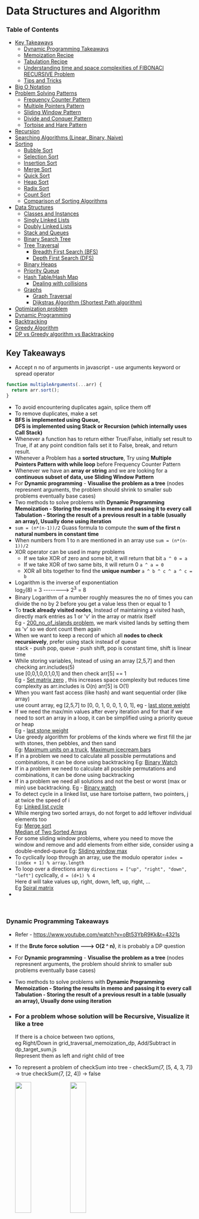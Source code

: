 # Data Structures and Algorithm

### Table of Contents

- [Key Takeaways](#key-takeaways)
  - [Dynamic Programming Takeaways](#dynamic-programming-takeaways)
  - [Memoization Recipe](#memoization-recipe)
  - [Tabulation Recipe](#tabulation-recipe)
  - [Understanding time and space complexities of FIBONACI RECURSIVE Problem](#understanding-time-and-space-complexities-of-fibonaci-recursive-problem)
  - [Tips and Tricks](#tips-and-tricks)
- [Big O Notation](#big-o-notation)
- [Problem Solving Patterns](#problem-solving-patterns)
  - [Frequency Counter Pattern](#frequency-counter-pattern)
  - [Multiple Pointers Pattern](#multiple-pointers-pattern)
  - [Sliding Window Pattern](#sliding-window-pattern)
  - [Divide and Conquer Pattern](#divide-and-conquer-pattern)
  - [Tortoise and Hare Pattern](#tortoise-and-hare-pattern)
- [Recursion](#recursion)
- [Searching Algorithms (Linear, Binary, Naive)](#searching-algorithms-linear-binary-naive)
- [Sorting](#sorting)
  - [Bubble Sort](#bubble-sort)
  - [Selection Sort](#selection-sort)
  - [Insertion Sort](#insertion-sort)
  - [Merge Sort](#merge-sort)
  - [Quick Sort](#quick-sort)
  - [Heap Sort](#heap-sort)
  - [Radix Sort](#radix-sort)
  - [Count Sort](#count-sort)
  - [Comparison of Sorting Algorithms](#comparison-of-sorting-algorithms)
- [Data Structures](#data-structures)
  - [Classes and Instances](#classes-and-instances)
  - [Singly Linked Lists](#singly-linked-lists)
  - [Doubly Linked Lists](#doubly-linked-lists)
  - [Stack and Queues](#stack-and-queues)
  - [Binary Search Tree](#binary-search-tree)
  - [Tree Traversal](#tree-traversal)
    - [Breadth First Search (BFS)](#breadth-first-search-bfs)
    - [Depth First Search (DFS)](#depth-first-search-dfs)
  - [Binary Heaps](#binary-heaps)
  - [Priority Queue](#priority-queue)
  - [Hash Table/Hash Map](#hash-tablehash-map)
    - [Dealing with collisions](#dealing-with-collisions)
  - [Graphs](#graphs)
    - [Graph Traversal](#graph-traversal)
    - [Dijkstras Algorithm (Shortest Path algorithm)](#dijkstras-algorithm-shortest-path-algorithm)
- [Optimization problem](#optimization-problem)
- [Dynamic Programming](#dynamic-programming)
- [Backtracking](#backtracking)
- [Greedy Algorithm](#greedy-algorithm)
- [DP vs Greedy algorithm vs Backtracking](#dp-vs-greedy-algorithm-vs-backtracking)

## Key Takeaways

- Accept n no of arguments in javascript - use arguments keyword or spread operator

```javascript
function multipleArguments(...arr) {
  return arr.sort();
}
```

- To avoid encountering duplicates again, splice them off
- To remove duplicates, make a set
- **BFS is implemented using Queue,**  
  **DFS is implemented using Stack or Recursion (which internally uses Call Stack)**
- Whenever a function has to return either True/False, initially set result to True, if at any point condition fails set it to False, break, and return result.
- Whenever a Problem has a **sorted structure**, Try using **Multiple Pointers Pattern with while loop** before Frequency Counter Pattern
- Whenever we have an **array or string** and we are looking for a **continuous subset of data, use Sliding Window Pattern**
- For **Dynamic programming** - **Visualise the problem as a tree** (nodes represnent arguments, the problem should shrink to smaller sub problems eventually base cases)
- Two methods to solve problems with **Dynamic Programming**  
  **Memoization - Storing the results in memo and passing it to every call**  
  **Tabulation - Storing the result of a previous result in a table (usually an array), Usually done using iteration**
- `sum = (n*(n-1))/2` Guass formula to compute the **sum of the first n natural numbers in constant time**
- When numbers from 1 to n are mentioned in an array use `sum = (n*(n-1))/2`
- XOR operator can be used in many problems
  - If we take XOR of zero and some bit, it will return that bit `a ^ 0 = a`
  - If we take XOR of two same bits, it will return 0 `a ^ a = 0`
  - XOR all bits together to find the **unique number** `a ^ b ^ c ^ a ^ c = b`
- Logarithm is the inverse of exponentiation  
  log<sub>2</sub>(8) = 3 --------> 2<sup>3</sup> = 8
- Binary Logarithm of a number roughly measures the no of times you can divide the no by 2
  before you get a value less then or equal to 1
- To **track already visited nodes**, Instead of maintaining a visited hash, directly mark entries as 1 or 'v' in the array or matrix itself  
  Eg - [200_no_of_islands problem](problems/200_no_of_islands.js), we mark visited lands by setting them as 'v' so we dont count them again
- When we want to keep a record of which all **nodes to check recursievely**, prefer using stack instead of queue  
  stack - push pop, queue - push shift, pop is constant time, shift is linear time
- While storing variables, Instead of using an array [2,5,7] and then checking arr.includes(5)  
  use [0,0,1,0,0,1,0,1] and then check arr[5] == 1  
  Eg - [Set matrix zero](problems/73_set_matrix_zero.js) , this increases space complexity but reduces time complexity as arr.includes is O(n) arr[5] is O(1)
- When you want fast access (like hash) and want sequential order (like array)  
  use count array, eg [2,5,7] to [0, 0, 1, 0, 0, 1, 0, 1], eg - [last stone weight](problems/1046_last_stone_weight.ts)
- If we need the max/min values after every iteration and for that if we need to sort an array in a loop, it can be simplified using a priority queue or heap  
  Eg - [last stone weight](problems/1046_last_stone_weight.ts)
- Use greedy algorithm for problems of the kinds where we first fill the jar with stones, then pebbles, and then sand  
  Eg: [Maximum units on a truck](problems/1710_max_units_on_truck_greedy.js), [Maximum icecream bars](problems/1833_max_icecream_bars.ts)
- If in a problem we need to calculate all possible permutations and combinations, it can be done using backtracking
  Eg: [Binary Watch](problems/401_binary_watch.ts)
- If in a problem we need to calculate all possible permutations and combinations, it can be done using backtracking
- If in a problem we need all solutions and not the best or worst (max or min) use backtracking. Eg - [Binary watch](problems/401_binary_watch.ts)
- To detect cycle in a linked list, use hare tortoise pattern, two pointers, j at twice the speed of i  
  Eg: [Linked list cycle](problems/141_linked_list_cycle.js)
- While merging two sorted arrays, do not forget to add leftover individual elements too  
  Eg: [Merge sort](sortingAlgorithms/mergeSort.js)  
  [Median of Two Sorted Arrays](https://leetcode.com/problems/median-of-two-sorted-arrays/description/)
- For some sliding window problems, where you need to move the window and remove and add elements from either side, consider using a double-ended-queue
  Eg: [Sliding window max](problems/239_sliding_window_max.js)
- To cyclically loop through an array, use the modulo operator `index = (index + 1) % array.length`
- To loop over a directions array `directions = ["up", "right", "down", "left"]` cyclically, `d = (d+1) % 4`  
  Here d will take values up, right, down, left, up, right, ...  
  Eg [Spiral matrix](problems/54_spiral_matrix.js)
-

<br/>

### Dynamic Programming Takeaways

- Refer - https://www.youtube.com/watch?v=oBt53YbR9Kk&t=4321s
- If the **Brute force solution ---> O(2 ^ n)**, it is probably a DP question
- For **Dynamic programming** - **Visualise the problem as a tree** (nodes represnent arguments, the problem should shrink to smaller sub problems eventually base cases)
- Two methods to solve problems with **Dynamic Programming**  
  **Memoization - Storing the results in memo and passing it to every call**  
  **Tabulation - Storing the result of a previous result in a table (usually an array), Usually done using iteration**

- ### For a problem whose solution will be Recursive, Visualize it like a tree

  If there is a choice between two options,  
  eg Right/Down in grid_traversal_memoization_dp, Add/Subtract in dp_target_sum.js  
  Represent them as left and right child of tree

- To represent a problem of checkSum into tree -
checkSum(7, [5, 4, 3, 7]) -> true
checkSum(7, [2, 4]) -> false

  <img src="./img/check_sum_tree.png" width="30%"/>   
  <img src="./img/check_sum_tree_return.png" width="30%"/>

---

### Memoization Recipe

1. Make It Work

- Visualise as a tree (nodes represnent arguments, the problem should shrink to smaller sub problems eventually base cases)
- Implement tree using recursion
- Test it

1. Make Efficient

- Add a memo object (keys representing arguments and value represnting return values for those arguments)
- Pass memo object with all recursive calls
- Add base case to check memo object
- Store calculate return values in the memo

---

### Tabulation Recipe

---

### Understanding time and space complexities

- Understanding time and space complexities of FIBONACI RECURSIVE Problem

  ```javascript
  const foo(n) => {
    if(n <= 1) return;
    foo(n-1);
  }


  // Time complexity - O(n)
  // Space complexity - O(n)
  ```

  ```javascript
  const bar(n) => {
    if(n <= 1) return;
    bar(n-2);
  }


  // Time complexity - O(n)
  // Space complexity - O(n)
  ```

  ```javascript
  const dib(n) => {
    if(n <= 1) return;
    dib(n-1);
    dib(n-1);
  }


  // Time complexity - O(2 ^ n)
  // Space complexity - O(n)
  ```

  <img src="./img/time_complexity_fib.png" width="30%"/>

  Space Complexity is O(n), Once a base case is reached the stack frame is popped out of the stack ,and once the left child is removed after that the right child is added
  Hence at any point there are only n calls in call stack, which is clear in the visual  
  <img src="./img/space_complexity_fib.png" width="30%"/>

---

## Big O Notation

- Used to compare and rate different working implementations
- Allows us to talk formally about **how runtime of algo grows as input grows**
- considers upper bound, worst case senario
- doesnt care about precision just general trend

1. ### Time Complexity

   ```
   Problem - Add numbers from 0 upto n including n

   Approch 1 - initialize total=0, using a loop and adding each no
   Time Taken ~ 1.5 sec
   As n grows, no of operations grow roughly in proportion to n ---> O(n)

   Approch 2 - sum till n = n * (n-1) / 2
   Time Taken ~ 0.001 sec
   3 simple operations regardless to the size of n ---> O(1)
   ```

   Common Time complexities

   - no loops -> O(1)
   - one loop -> O(n)
   - two loops -> O(2n) -> O(n)
   - two nested loops -> O(n<sup>2</sup>)

   Comparison of common time complexities  
   <img src="./img/comparision.png" width="30%"/>

   On a grand scale  
   <img src="./img/bigo_complexity_chart.jpeg" width="40%"/>

   ```javascript
   // Determine the time complexity for the following function

   function logAtMost10(n) {
     for (var i = 1; i <= Math.min(n, 10); i++) {
       console.log(i);
     }
   }

   // O(1) - no mater what n is it runs 10 times
   ```

2. ### Space Complexity

   Space required by the algorithm, not including space taken by the inputs

   Rules of thumb to calculate space complexity

   - Most primitives (nos, chars, booleans, undefined, null) are constant space
   - String require n (length of string) space
   - Arrays, objects require n (length of arrays, keys of object)space

   ```javascript
   // Determine the space complexity for the following function

   function onlyElementsAtEvenIndex(array) {
     var newArray = Array(Math.ceil(array.length / 2));
     for (var i = 0; i < array.length; i++) {
       if (i % 2 === 0) {
         newArray[i / 2] = array[i];
       }
     }
     return newArray;
   }

   // O(n) - if n is 10 space req is 5, n=100 50, n=200 100 ... increases linerly with n
   ```

3. ### Logarithms

   Logarithm is the inverse of exponentiation

   log<sub>2</sub>(8) = 3 --------> 2<sup>3</sup> = 8

   > Binary Logarithm of a number roughly measures the no of times you can divide the no by 2
   > before you get a value less then or equal to 1

   log(4 billion something) ---> 32  
   log(8 billion something) ---> 33  
   log(16 billion something) ---> 34

   ### When input doubles, time to execute increases by just one operation

   > Time to execute an Algorithm with O(n) complexity, 4 billion input size ~ 4 Billion nanoseconds ~ 4 days  
   > Time to execute an Algorithm with O(log n) complexity, 4 billion input size ~ 32 nanoseconds ~ almost instant

4. ### 2<sup>n</sup> Time Complexity
<img src="./img/time_complexity_2_n.png" width="30%"/>

For a problem like following, Each node represnts one operation to be done  
Since the root (level 1) will have one node, and each following level will have 2*node of parent  
total time taken = 1 * 2 _ 2 _ 2 ....(n times)  
which is 2<sup>n</sup>  
**The space complexity for this problem is O(n)** as we reach base case it returns a value  
Whenever a new node is added to the stack, an older value return n goes out, hence space complexity stays O(n)

---

### Analyzing Performance of Arrays and Objects

- ### Objects

  - unordered, key value pairs
  - Values are reffered by keys, firstName, color, etc
  - Use objects when you dont need order
  - when you need fast access, insertion and removal
  - BigO of objects - Access O(1), Insertion O(1), Removal O(1), Searching O(n)
  - BigO of predefined methods - Object.keys O(n), Object.values O(n), Object.entries O(n), Object.hasOwnProperty O(1)

- ### Arrays

  - Arrays are ordered
  - Values are reffered by indexes, 0th item, 1st item...
  - Use arrays when you **need order**
  - BigO of Arrays - Access O(1), Searching O(n)
  - Insertion/Removal at end O(1), insertion/removal at begining O(n) as we have to shift all existing values
  - shift() and unshift() is much costlier then push() and pop()

  - BigO of array methods
    - push() pop() - O(1)
    - shift() unshift() - O(n)
    - concat() - O(n+m) -> O(n)
    - slice() splice() - O(n) as rest part needs to be reordered
    - sort() - O(n log n) VERY EXPENSIVE
    - forEach, map, filter, reduce - O(n) process each element once

---

## Problem Solving Patterns

1. ### Frequency Counter Pattern

   > The Idea behind frequency counter is use an object to construct a profile of an array or a string

   <u>Example</u>  
   Write a function 'same' which accepts two arrays,  
   The function should return true if every value in the array has its corresponding value squared in second array,  
   The frequency of values must be same  
   same([1, 2, 3], [4, 1, 9]) // true  
   same([3, 4, 2], [4, 16]) // false  
   same([1, 2, 1], [4, 4, 1]) // false

   ```javascript
   function same(arr1 = [], arr2 = []) {
     let result = true;
     arr1.forEach((value) => {
       const index = arr2.indexOf(value * value);
       if (index < 0) {
         result = false;
         return result;
       }
       arr2.splice(index, 1);
     });
     return result;
   }

   // forEach O(n), indexOf O(n), splice O(n) ---> O(n*n)
   ```

   ```javascript
   // frequency counter refactored
   function same(arr1 = [], arr2 = []) {
     const freq1 = {};
     const freq2 = {};
     arr1.forEach((val) => (freq1[val] ? (freq1[val] += 1) : (freq1[val] = 1)));
     arr2.forEach((val) => (freq2[val] ? (freq2[val] += 1) : (freq2[val] = 1)));
     for (let key in freq1) {
       if (!freq2[key * key]) {
         return false;
       }
       if (freq1[key] !== freq2[key * key]) {
         return false;
       }
     }
     return true;
   }

   // forEach O(n), for O(n) ---> O(3n) ----> O(n)
   ```

   \
   <u>Example 2 - </u>  
   Given two strings, determine if second string is the anagram of first  
   An anagram is a word formed by rearranging letters of another such as cinema from iceman  
   validAnagram('', '') // true  
   validAnagram('cinema', 'iceman') // true  
   validAnagram('anagram', 'nagaram') // true  
   validAnagram('aaz', 'zza') // false  
   validAnagram('rat', 'car') // false  
   validAnagram('awesome', 'awesom') // false

   ```javascript
   function validAnagram(str1 = "", str2 = "") {
     if (str1.length !== str2.length) return false;
     const hash = {};
     for (var i in str1) {
       hash[str1[i]] ? (hash[str1[i]] += 1) : (hash[str1[i]] = 1);
     }
     for (var i in str2) {
       if (!hash[str2[i]]) {
         return false;
       }
       hash[str2[i]] -= 1;
     }
     return true;
   }
   ```

   #### Leetcode problems

   - [Same](problems/same.js)
   - [Anagram](problems/anagram.js)

1. ### Multiple Pointers Pattern

   > Create pointers that correspond to an index or position, and move toward the beginning end or middle based on condition. mostly used on sorted linear structures

   <u>Example 1 - One pointer from left and one from right</u>  
    Write a function 'sumZero' which accepts **sorted array** of integers,  
    The function should return first pair where sum is 0,  
    Return an array that includes both nos that sum upto 0 or undefined if pair doesnt exist  
    sumZero([-3, -2, -1, 0, 1, 2, 3]) // [-3, 3]  
    sumZero([-2, 0, 1, 3]) // undefined  
    sumZero([-4, -3, -2, -1, 0, 1, 2, 5]) // [-2, 2]  
    sumZero([-4, -3, -2, -1, 0, 1, 2, 3, 10]) // [-3, 3]

   ```javascript
   // brute force
   function sumZero(arr = []) {
     for (let i = 0; i < arr.length; i++) {
       for (let j = i + 1; j < arr.length; j++) {
         if (arr[i] + arr[j] === 0) {
           return [arr[i], arr[j]];
         }
       }
     }
   }

   // nested loop ---> O(n*n)
   ```

   ```javascript
   // multiple pointers one from left and one from right
   function sumZero(arr = []) {
     let left = 0;
     let right = arr.length - 1;
     while (left < right) {
       const sum = arr[left] + arr[right];
       if (sum === 0) {
         return [arr[left], arr[right]];
       }
       sum > 0 ? right-- : left++;
     }
   }

   // while loop ---> O(n)
   ```

   \
    <u>Example 2 - </u>  
    Write a function 'countUniqueValues' which accepts **sorted array** of integers, and counts unique values in the array  
    countUniqueValues([1, 1, 1, 1, 1, 3]) // 2  
    countUniqueValues([1, 2, 3, 4, 4, 4, 7, 7, 12, 12, 13]) // 7  
    countUniqueValues([]) // 0  
    countUniqueValues([-2, -1, -1, 0, 1]) // 4

   ```javascript
   // brute force - use set or maybe hash n increase count when new value put into hash
   function countUniqueValues(arr = []) {
     const set = new Set(arr);
     return set.size;
   }
   ```

   ```javascript
   // multiple pointers refactored ---> O(n)
   function countUniqueValues(arr = []) {
     let count = 0;
     let ptr1 = 0;
     let ptr2 = 1;
     while (ptr2 <= arr.length) {
       if (arr[ptr1] === arr[ptr2]) {
         ptr2++;
       } else {
         count++;
         ptr1 = ptr2;
         ptr2++;
       }
     }
     return count;
   }
   ```

   #### Leetcode problems

   - [Count unique values](problems/countUniqueValues.js)
   - [Sum zero](problems/sumZero.js)

1. ### Sliding Window Pattern

   The Sliding Window Pattern is commonly used in problems that require finding subarrays or sublists that satisfy certain conditions.

   > The basic idea behind the Sliding Window Pattern is to maintain a "window" or a subrange of elements within the given array or sequence and slide it through the array in a systematic way. As you move the window, you update its state to reflect the current portion of the array you are considering.

   <u>Example</u>  
   write a function maxSubarraySum which accepts an array of integers and a number called n.  
   The function should calculate the maximum sum of n consecutive elements in an array.  
   maxSubarraySum([1,2,5,2,8,1,5], 2) // 10  
   maxSubarraySum([1,2,5,2,8,1,5], 4) // 17  
   maxSubarraySum([4,2,1,6], 1) // 6  
   maxSubarraySum([4,2,1,6,2], 4) // 13

   ```javascript
   // brute force --> O(n*m)
   function maxSubarraySum(arr = [], num) {
     if (num > arr.length) {
       return null;
     }
     let max = -Infinity;
     for (var i = 0; i <= arr.length - num; i++) {
       let temp = 0;
       for (j = i; j < i + num; j++) {
         temp += arr[j];
       }
       max = temp > max ? temp : max;
     }
     return max;
   }
   ```

   ```javascript
   // sliding window --> O(m + n)
   function maxSubarraySum(arr = [], num) {
     if (num > arr.length) {
       return null;
     }
     let max = 0;
     let tempSum = 0;
     for (var i = 0; i < num; i++) {
       tempSum += arr[i];
     }
     max = tempSum > max ? tempSum : max;
     for (var j = num; j < arr.length; j++) {
       tempSum = tempSum + arr[j] - arr[j - num];
       max = tempSum > max ? tempSum : max;
     }
     return max;
   }

   /* In this case - The size of window is n elements, when we move the window forward, we add the current element and subtract the earliest element 
   
   Eg - maxSubarraySum([1,2,5,2,8,1,5], 4)
   tempSum = 1+2+5+2 = 10
   
   In the loop, 10+8-1 = 17, 17+1-2=16, 16+5-5=16
   [0,0,0,10,17,16,16] // max is 17 
   */
   ```

   #### Leetcode problems

   [Colorful rope](problems/1578_colourful_rope.ts)

1. ### Divide and Conquer Pattern

   > This pattern involves dividing a dataset into smaller chunks and then repeating a process with a subset of data

   - Quick sort and Merge sort are examples of divide and conquer
   - Binary serch is also an example of divide and conquer

   Example  
   Given a **sorted array** and a value, write a function search which returns index of value in that array  
   return -1 if value not found  
   search([1, 4, 6, 9, 44, 60], 9) // 3

   ```javascript
   // Linear Search - O(n)
   function search(arr, val) {
     for (let i = 0; i < arr.length; i++) {
       if (arr[i] === val) {
         return i;
       }
     }
     return -1;
   }
   ```

   ```
   // Binary Search - O(log n)
   ```

1. ### Tortoise and Hare Pattern

   The "tortoise and hare" pattern, also known as Floyd's cycle-finding algorithm, is a technique used in data structures and algorithms (DSA) to detect cycles in a sequence, such as a linked list.

   > The concept is to have two pointers, one moving at a slower pace (tortoise) and another moving at a faster pace (hare)

   If there is a cycle in the structure, the fast pointer will eventually catch up to the slow pointer, and they will meet at some point within the cycle.

   #### Leetcode problems

   [Linked list cycle](problems/141_linked_list_cycle.js)

<br/>
<br/>
<br/>

---

## Tips and Tricks

```javascript
// Traverse deeply nested object using recursion

function nestedLoop(obj) {
  const res = {};
  function recurse(obj, current) {
    for (const key in obj) {
      let value = obj[key];
      if (value != undefined) {
        if (value && typeof value === "object") {
          recurse(value, key);
        } else {
          // Do your stuff here to var value
          res[key] = value;
        }
      }
    }
  }
  recurse(obj);
  return res;
}
```

```javascript
// Traverse deeply nested object and append keys

function getArray(obj) {
  const result = [];
  function traverseObject(obj, current, appendedKeys = "") {
    for (const key in obj) {
      let value = obj[key];
      if (value != undefined) {
        if (value && typeof value === "object") {
          if (key === "amount") {
            const data = {};
            data[appendedKeys] = value.value;
            result.push(data);
          } else {
            traverseObject(value, key, appendedKeys.concat(key));
          }
        }
      }
    }
  }
  traverseObject(obj);
  return result;
}
```

```javascript
// Accept n no of arguments in javascript - use arguments keyword or spread operator

function multipleArguments(...arr) {
  return arr.sort();
}
```

---

## Recursion

A function that calls itself, until it reaches a base case

Recursion is used by

- JSON parse / JSON stringify
- document.getElementById and DOM traversal algorithms
- tree / graph traversals

### The call stack

- A built in data structure that manages what happens when functions are invoked
- uses the stack data structure
- when a function is invoked it is pushed on top of stack, when return is seen or function ends it is poped
- observe the call stack in dev tools by adding breakpoints to the snippet

Example 1 - Factorial

```javascript
  5! = 5 * 4 * 3 * 2 * 1
  n! = n * n-1 * n-2 * .... * 2 * 1
  n! = n * n-1!

// Iterative way
function factorial(num) {
  let total = 1;
  for (var i = num; i > 1; i--) {
    total = total * i;
  }
  return total;
}

// Recursion
function factorial(num) {
  if (num === 1) return 1;
  return num * factorial(num - 1);
}
```

Example 2 - Fibonacci  
 using recursion write a function that returns nth no in fibonacci series. Fibonacci seq - 1, 1, 2, 3, 5, 8, 13  
 fib(4) // 3  
 fib(5) // 5  
 fib(10) // 55

```javascript
function fib(n) {
  if (n <= 2) return 1;
  return fib(n - 1) + fib(n - 2);
}
```

Note - Fibonacci function can be further optimized using dynamic programming

### Helper Method Recursion

- A **design pattern** to use recursion for arrays and strings
- We have an outer function and inside the outer function we have an recursive helper function which calls itself
- The reason we do this is say we deifine result = [ ], whenever the recursive function calls itself the **Result will reset**

Example - Find all odds in a array using Helper Method Recursion

```javascript
function collectOddValues(arr) {
  let result = [];
  function helper(input) {
    if (input.length === 0) return; // base condition
    if (input[0] % 2 !== 0) result.push(input[0]);
    helper(input.slice(1));
  }

  helper(arr);
  return result;
}
```

---

## Searching Algorithms (Linear, Binary, Naive)

1. ### Linear Search

   - Checking each item one at a time
   - Time complexity is O(n)

2. ### Binary Search

   - Divide the structure into two halves using a pivot point (middle value), search on the left or right
   - Repeatedly dividing the search interval in half
   - Only works on **sorted** structures
   - Time complexity is O(log n)

   [Binary search Implementation](./problems/704_binary_search.ts)

3. ### Search for substring in a string
   Example - search for omg in wowomgzomg  
   Brute force - loop over the longer string,nested loop over shorter string, if characters dont match break out of inner loop, if you complete inner loop increment count --> O(n _ m) -> O(n _ n)

---

## Sorting

Sorting is the process of rearranging items in collection, so that items are in some kind of order  
 [View sorting algorithm animation]: <https://www.toptal.com/developers/sorting-algorithms>  
 [View Individual algo step by step]: <https://visualgo.net/en/sorting>

- Javascript default sort [6, 4, 15, 10].sort() returns [10, 15, 4, 6]
- Javascript default sort is according to string Unicode code points
- We can pass in a comparator function to tell javascript how to sort

---

### Bubble Sort

> An Algorithm where the largest value bubble up to the top, one at a time

- In one pass, compare two values, if larger no is before smaller then **swap**,else continue
- After one pass the largest value reaches the top, ie the end of array
- Repeat for i-1
- optimization for an nearly sorted array, count if any swaps were made in last pass, if no swaps were made the array is already sorted
- BigO of bubble sort O(n \* n)
- BigO for nearly sorted data O(n)

---

### Selection Sort

> Simillar to bubble sort,but places small values into sorted position

- In one pass, **find the smallest value** in the array and place it/swap it with the first (i th) value
- After one pass the smallest value reaches the start of the array
- Repeat from i + 1
- **No of swaps made is much lower the bubble sort**
- **Works poorly for nearly sorted data as compared to bubble sort, as still have to loop the entire array to find the min value**
- BigO of selection sort O(n \* n)

---

### Insertion Sort

> Instead of finding largest or smallest, it takes one element at a time and places it where it should go in the sorted portion

- Works for **continuously changing data**, if new values are added to the end of the array. This is because insertion sort is adaptive, meaning it becomes more efficient when dealing with partially sorted data.
- It is much less efficient on large lists than more advanced algorithms such as quicksort, heapsort, or merge sort. However, insertion sort is often used for its simplicity and efficiency on small data sets or partially sorted data.
- BigO of insertion sort O(n \* n)

  How insertion sort works:

  1. Start from the second element (index 1) of the array.
  2. Compare the current element with its predecessor.
  3. If the current element is smaller than its predecessor, compare it with the elements before. Move the greater elements one position up to make space for the current element. Repeat this process until you find an element smaller than the current one or reach the beginning of the array.
  4. Place the current element in the correct position in the sorted part of the array.
  5. Repeat steps 2-4 for each element in the array until the entire array is sorted.

  ```js
  function insertionSort(arr) {
    const n = arr.length;

    for (let i = 1; i < n; i++) {
      let currentElement = arr[i];
      let j = i - 1;

      while (j >= 0 && currentElement < arr[j]) {
        arr[j + 1] = arr[j];
        j--;
      }

      arr[j + 1] = currentElement;
    }
  }
  ```

---

### Merge Sort

> Split, sort, merge

- Bubble sort, Selection sort, Insertion sort dont scale well for longer arrays
- Bubble sort roughly takes 20 sec for 10000 elements while merge sort takes 1 sec
- Time complexity of Merge sort O(n log n) and space complexity is O(n)
- Merge sort uses the fact that an array with 0 or 1 element is already sorted
- Works by decomposing the array into smaller arrays of 0 or 1 elements, then building up a newly sorted array
- How BigO of merge sort is O(n log n) ?  
  As no of elements(n) grows the no of times we split grows by log n.  
  8 elements array take 3 steps, 32 elements array takes 5 steps  
  Each time we decompose it, during merging we have O(n) comparisions.  
  Hence O(log n) decompositions \* O(n) comparision per decomposition

[Implementation](mergeSort.js)

```javascript
// Merge sort implementation

function mergeSort(arr) {
  if (arr.length <= 1) return arr;
  let mid = Math.floor(arr.length / 2);
  let left = mergeSort(arr.slice(0, mid));
  let right = mergeSort(arr.slice(mid));
  return merge(left, right);
}
```

```javascript
// Merging two sorted arrays - merge([1, 10, 50], [2, 14, 99, 100]) merge([1, 2, 50], [3, 7, 99, 100])
function merge(a = [], b = []) {
  const sorted = [];
  let i = 0;
  let j = 0;
  while (a[i] && b[j]) {
    if (a[i] <= b[j]) {
      sorted.push(a[i]);
      i++;
    } else {
      sorted.push(b[j]);
      j++;
    }
  }
  while (a[i]) {
    sorted.push(a[i]);
    i++;
  }
  while (b[j]) {
    sorted.push(b[j]);
    j++;
  }
  return sorted;
}
```

---

### Quick Sort

>

- Like Merge sort it uses the fact that an array with 0 or 1 element is already sorted
- Works by selecting one element called **pivot** and finding the index where pivot should be in sorted array
- After finding a pivot, move all the numbers less then that no to the left and all the no greater to the right (order doesnt matter)
- After one pass, we know that that **pivot** is in the right spot
- Repeat the process for left side and then right side
- **Runtime of quick sort changes on how one selects a pivot**
- Ideally pivot should be the median value of the data
- Since sorting is happening in place, base condition of recursion is not that array has 0 or 1 element, rather subarray has 0 or 1 elements
- Time complexity of Quick sort is O(n log n) for best and avg case, O(n \* n) for worst case
- In worst case is an already sorted array, hence instead of picking first item as a pivot, pick middle or a random element
- Space complexity is O(n log n)

[Implementation](quickSort.js)

```javascript
/* Pivot helper function
This function should designate an element as pivot and rearrange elements such that values less then pivot are to the left and greater to the right
The order of values on either side doesnt matter
Should do this in place, DO NOT create new array
when done return the index of the pivot
*/

function pivot(arr = [], start = 0, end = arr.length - 1) {
  let pivot = arr[start];
  let smallerCount = 0;
  let swapTo = start + 1;
  for (let i = start; i <= end; i++) {
    if (arr[i] < pivot) {
      smallerCount++;
      [arr[swapTo], arr[i]] = [arr[i], arr[swapTo]];
      swapTo++;
    }
  }
  [arr[smallerCount], arr[start]] = [arr[start], arr[smallerCount]];
  console.log("-arr-", arr);
  return smallerCount;
}
```

```javascript
// Quick sort implementation
function quickSort(arr, left = 0, right = arr.length - 1) {
  if (left < right) {
    let pivotIndex = pivot(arr, left, right);
    quickSort(arr, left, pivotIndex - 1);
    quickSort(arr, pivotIndex + 1, right);
  }
  return arr;
}
```

```js
/* 
Shorter explanation : 
[4, 8, 2, 1, 5, 7, 6, 3]
4 is selected as first pivot, array gets divided as left partition [3, 2, 1] and right partition [5, 7, 6, 8]
we work on left partition [3, 2, 1] first, 3 is selected as pivot, array gets divided as left partition [1, 2]
we work on left partition [1, 2], 1 is selected as pivot, left side sorting done [1, 2, 3]
we work on right partition [5, 7, 6, 8] now, 5 is selected as pivot, array gets divided as right partition [7, 6, 8]
we work on right partition [7, 6, 8] now, 7 is selected as pivot, array gets divided as left partition [6] and right partition [8]
we work on left partition [6] first
we work on right partition [8] now
list is sorted [1, 2, 3, 4, 5, 6, 7, 8]

This is a DFS approach, we use stack for DFS, in this case we use recursion, which uses the call stack
*/
```

---

### Heap Sort

> Heap sort is a comparison-based sorting algorithm that uses a binary heap data structure to build a max-heap or min-heap. In the case of heap sort, it typically builds a max-heap to sort the elements in ascending order.

- The time complexity of heap sort is O(n log n) for the worst, average, and best cases.
- The Space Complexity is O(1) - In-place sorting algorithm, uses only a constant amount of additional memory.
- The best-case scenario for heap sort occurs when the input array is already sorted.
- The worst-case scenario for heap sort occurs when the input array is in reverse order, and the heapification process is required for every element.

Steps:

1. Build a Max-Heap : Convert the given array into a max-heap, This involves rearranging the array elements so that they satisfy the max-heap property: the value of each node is greater than or equal to the values of its children.

2. Heapify : Start from the last non-leaf node (i.e., the last node with children) and heapify each subtree in reverse order.  
   The heapify operation ensures that the largest element is at the root of the max-heap.  
   For each node, compare it with its children. If any child is greater, swap the node with the larger child. Repeat this process recursively until the entire heap is valid.

3. Extract Max and Rebuild Heap : After building the max-heap, the largest element (at the root) is swapped with the last element of the array.  
   The size of the heap is reduced by 1 (excluding the last element that is now part of the sorted array).  
   The max-heap property is restored by heapifying the root.

4. Repeat Steps 3 Until Heap is Empty : At each step, the maximum element is extracted and placed at the end of the array.

   ```js
   function heapSort(arr) {
     // Build max heap
     for (let i = Math.floor(arr.length / 2) - 1; i >= 0; i--) {
       heapify(arr, arr.length, i);
     }

     // Extract elements from the heap
     for (let i = arr.length - 1; i > 0; i--) {
       // Swap the root (maximum element) with the last element
       [arr[0], arr[i]] = [arr[i], arr[0]];

       // Heapify the reduced heap
       heapify(arr, i, 0);
     }
   }

   function heapify(arr, n, i) {
     let largest = i;
     const left = 2 * i + 1;
     const right = 2 * i + 2;

     // Compare with left child
     if (left < n && arr[left] > arr[largest]) {
       largest = left;
     }

     // Compare with right child
     if (right < n && arr[right] > arr[largest]) {
       largest = right;
     }

     // Swap and continue heapifying if needed
     if (largest !== i) {
       [arr[i], arr[largest]] = [arr[largest], arr[i]];
       heapify(arr, n, largest);
     }
   }

   // Example usage:
   let myArray = [12, 11, 13, 5, 6, 7];
   heapSort(myArray);
   console.log("Sorted array:", myArray);
   ```

---

### Radix Sort

> Instead of making comparisions, it uses no of digits and places them into buckets

- All the above sorting algorithms are comparision sorts, at the base we compare two elements at once
- The best comparision sorts can do is O(n log n), which is in accordance to mathematical bounds
- There are other type of sorting algorithms that do not use comparision, they take advantage of special properties of data, One of them is **Radix Sort**
- For eg - there is a group of sort called integer sorting algorithms
- **Radix sort is a special sorting algorithm that does not use comparisions and works on lists of numbers**
- It uses the fact that information about the size of a number is encoded in the number of digits (More digits means a bigger no !!)
- Time complexity is O(nk) where k is word size of nos
- Space complexity is O(n + k)

#### Radix sort Working

- Form 10 buckets labelled from 0 to 9, incase the base is 10
- If base of nos is 2, buckets will be 0 and 1
- check the units place of all the numbers in the array, and place them accordingly into the buckets
- ex - 45677 will go into 7, 40 will go into 0, 7 will go into 7, etc
- now maintain the order in which they were in the buckets
- now place them again in buckets , by checking tens place
- ex- 45677 will go in 7, 40 will go in 4 , 567 will go in 6
- repeat till the the first digit of the longest no is compared

#### Radix sort Implementation

[radixSort](radixSort.js)

---

### Count Sort

**Useful only when you know the range of data** and the range is not very high ( < 10 ^ 6)

- Consider you want to sort an array [5,3,3,7,2,9], here all numbers are in range 0 - 10
- Create an array 'frequency' of length = range max value, with all elements as 0 , frequency = [0, 0, 0, 0, 0, 0, 0, 0, 0, 0]
- Loop over input array and increase frequency by 1 at index = value, frequency = [0, 0, 1, 2, 0, 1, 0, 1, 0, 1]
- Create new array 'sortedArray', Loop over frequency array and push index where frequency[index] > 0, if frequency[index] > 1 push for frequency[index] times
- sortedArray = [2, 3, 3, 5, 7, 9]

```javascript
// Count Sort implementation

const countSort = (arr = [], range = 100) => {
  const sortedArray = [];
  let frequency = new Array(range);

  for (let i = 0; i < range; i++) frequency[i] = 0;
  arr.forEach((item) => (frequency[item] += 1));

  for (let i = 0; i < frequency.length; i++) {
    while (frequency[i] > 0) {
      sortedArray.push(i);
      frequency[i]--;
    }
  }
  return sortedArray;
};
```

---

### Comparision of sorting algorithms

- Bubble sort, Selection sort, Insertion sort work well with shorter arrays and have nearly the same complexities O(n \* n)
- Bubble sort and Insertion sort works well with nearly sorted data , O(n)
- Selection sort takes too long to sort nearly sorted data, O(n\*n), as still have to loop all the way to find the min value
- Insertion sort can handle new values being pushed at the end of the array
- Merge sort has time complexity O(n log n) and space complexity is O(n)
- Time complexity of Quick sort is O(n log n) for best and avg case, O(n \* n) for worst case and
- Space complexity of Quick sort is O(n log n)
- There are other type of sorting algorithms that do not use comparision, they take advantage of special properties of data, One of them is Radix Sort
- Time complexity of radix sort is O(nk) where k is word size of nos and Space complexity is O(n + k)

---

## Data Structures

Data structures are collections of values, the relationship among then, and the functions or operations that can be applied to the data

### Classes and Instances

#### Class

- A blueprint for creating objects with predefined properties and methods, like making a mould
- class names conventionally start with capital letters
- Constructor is a special function that runs when the class is instantiated
- The class keyword creates a constant so you cannot redefine it
- class instances are created using the **new** keyword

```javascript
class Student() {
  constructor(firstName, lastName) {
    this.firstName = firstName;
    this.lastName = lastName;
  }
}

let pooja = new Student('Pooja', 'patel');
console.log(pooja.firstName);
```

#### Instance Methods

- Methods that work on individual instance level, and not class level

```javascript
class Student() {
  constructor(firstName, lastName) {
    this.firstName = firstName;
    this.lastName = lastName;
  }
  fullName() {
    return `Your full name is ${this.firstName} ${this.lastName}`;
  }
}

let pooja = new Student('Pooja', 'patel');
pooja.fullName()
```

#### Class Methods

- Methods that is relevent to class, but not necessarily to individual instances
- we use **static** keyword in front of method defination
- static methods are called without instantiating thier class and **cannot** be called through a class instance
- static methods are often used to create utility functions for an application

```javascript
class Student() {
  constructor(firstName, lastName) {
    this.firstName = firstName;
    this.lastName = lastName;
  }
  fullName() {
    return `Your full name is ${this.firstName} ${this.lastName}`;
  }
  static enrollStudents(...students) {
    // send email to students
  }
}

let pooja = new Student('Pooja', 'patel');
Student.enrollStudents([pooja]);
```

- Use case of a class method

```javascript
class Point {
  constructor(x, y) {
    this.x = x;
    this.y = y;
  }

  static calculateDistance(a, b) {
    const dx = a.x - b.x;
    const dy = a.y - b.y;
    return Math.hypot(dx, dy);
  }
}

const p1 = new Point(5, 5);
const p2 = new Point(10, 10);

Point.calculateDistance(p1, p2);
```

- here each point represents a point in x,y cordinate system
- To calculate distance between two points, it does not make much sense to call distance on a single point
- Can be implemented like p1.calculateDistance(p2) but since it is more of a utility function, we make it a class method

---

### Singly Linked Lists

> Linked Lists consists of nodes, each node has a **value** and a **pointer** to the next node

> Arrays are like elevators we can go from 6th floor to the 99th, Linked Lists are like stairs we need to go through 1, 2 to reach 3

- In array each item is mapped to its index with a no, i can get the 5th item of an array
- Linked list consist of elements with no indexes, just pointing to another element, like a train
- Each element is called a node, a node has a **value** and a **pointer** to the next node or **null**
- we keep track of three properties - head, tail , length

#### Pros and Cons

- Inserting and deleting to the start of array invloves shifting every element, in linked list its just to add an element and point to previos head
- Random access is not possible in linked lists

```javascript
// creating a Node class
class Node{
  constructor(val) {
    this.val = val;
    this.next = null;
  }
}

const a = new Node(5);
a.next = new Node(10);
a.next.next = new Node(15);

// console.log(a) is
Node {
  val: 5,
  next: Node { val: 10, next: Node { val: 15, next: null } }
}
```

```javascript
// create a class for singlyLinkedList and add push method to it

class SinglyLinkedList {
  constructor() {
    this.head = null;
    this.tail = null;
    this.length = 0;
  }
  push(val) {
    // if no node add node and set is as head, tail and length ++
    // if nodes present, add new node, set next of previous node as this node, set this node as tail, length ++
    if (this.length) {
      const node = new Node(val);
      this.tail.next = node;
      this.tail = node;
    } else {
      const node = new Node(val);
      this.head = node;
      this.tail = node;
    }
    this.length += 1;
    return this;
  }
}

const a = new SinglyLinkedList();
a.push(5);
a.push(10);
console.log(a);
```

<details>
<summary>Traverse</summary>

```javascript
traverse() {
  let node = this.head;
  while(node){
    console.log(node.val);
    node = node.next;
  }
}
```

</details>

<details>
<summary>Pop</summary>

```javascript
pop() {
  // find out the secondLastNode, set its next to null, set it as tail return last node, length --
  if(!this.head) return undefined;
  let node = this.head;
  let secondLastNode = null;
  while(node.next){
    secondLastNode = node;
    node = node.next;
  }
  secondLastNode.next = null;
  this.tail = secondLastNode;
  this.length -= 1;
  return node;
}
```

</details>

<details>
<summary>Shift</summary>

```javascript
shift() {
    // set head as head.next, length--
    if(!this.head) return undefined;
    const currentHead = this.head;
    this.head = this.head.next;
    this.length -= 1;
    if(this.length === 0) {
      this.tail = null;
    }
    return currentHead;
  }
```

</details>

<details>
<summary>Unshift</summary>

```javascript
unshift(val) {
  // set next of this node as existing head, set this node as head, length++
  const newNode = new Node(val);
  newNode.next = this.head;
  this.head = newNode;
  this.length += 1;
  if(this.length === 1) {
    this.tail = newNode;
  }
  return newNode;
}
```

</details>

<details>
<summary>Search</summary>

```javascript
search(val) {
  if(val < 0) return null;
  let counter = 0;
  let node = this.head;
  while(node && node.val !== val){
    counter ++;
    node = node.next;
  }
  if(node === null) {
    return null;
  }
  return counter;
}
```

</details>

<details>
<summary>Get</summary>

```javascript
get(index) {
  if(index < 0) return null;
  let counter = 0;
  let node = this.head;
  while(node && counter !== index){
    node = node.next;
    counter++;
  }
  return node;
}
```

</details>

<details>
<summary>Set</summary>

```javascript
set(index, value) {
  let node = this.get(index);
  if(!node) return null;
  node.val = value;
  return node;
}

```

</details>

<details>
<summary>Insert</summary>

```javascript
insert(index, value) {
  if(index < 0) return null;
  if(index === 0) return this.unshift(value);
  const node = this.get(index-1);
  const newNode = new Node(value);
  newNode.next = node.next;
  node.next = newNode;
  this.length++;
  return this;
}
```

</details>

<details>
<summary>Remove</summary>

```javascript
remove(index){
  if(index < 0) return null;
  if(index === 0) return this.shift();
  const node = this.get(index);
  const prevNode = this.get(index - 1);
  prevNode.next = node.next;
  this.length--;
  return node;
}
```

</details>

<!-- <details> -->
<summary>Reverse</summary>

```javascript
// reverse linked list in place
reverse(){
  let node = this.head;
  this.head = this.tail;
  this.tail = node;
  let next = null;
  let prev = null;
  for(var i =0; i<this.length ; i++){
    next = node.next;
    node.next = prev;
    prev = node;
    node = next;
  }
  return this;
}
```

<!-- </details> -->

#### Reverse a single linked list

```javascript
reverse() {
  if(!this.head){
    return this.head;
  }
  let previousChain = null;
  let current = this.head;
  let nextChain = current.next;
  while(current){
    nextChain = current.next;
    current.next = previousChain;
    previousChain = current;
    current = nextChain;
  }
  return previousChain;
}
```

// Todo expand and explain

#### BigO of Singly Linked Lists

- Insertion at start or end is O(1), for array its O(n) for start and O(1) for end
- Removal from start is O(1) from end O(n), in array removal from start is O(n) and from end is O(1)
- searching is O(n), for array too its O(n)
- Accessing is O(n), for arrays it is O(1)

#### Leetcode problems

[Reverse linked list](problems/linked_list_reverse_206.js)  
[Reverse linked list partially](problems/92_reverse_linked_list_2_by_index.ts)
[linked list cycle](problems/linked_list_cycle_141.js)

---

### Doubly Linked Lists

```javascript
class Node {
  constructor(data) {
    this.data = data;
    this.prev = null;
    this.next = null;
  }
}

class DoublyLinkedList {
  constructor() {
    this.head = null;
    this.tail = null;
  }

  // Add a node to the end of the list
  append(data) {
    const newNode = new Node(data);

    if (!this.head) {
      // If the list is empty, set the new node as the head and tail
      this.head = newNode;
      this.tail = newNode;
    } else {
      // Otherwise, add the new node to the end and update pointers
      newNode.prev = this.tail;
      this.tail.next = newNode;
      this.tail = newNode;
    }
  }

  // Add a node to the beginning of the list
  prepend(data) {
    const newNode = new Node(data);

    if (!this.head) {
      // If the list is empty, set the new node as the head and tail
      this.head = newNode;
      this.tail = newNode;
    } else {
      // Otherwise, add the new node to the beginning and update pointers
      newNode.next = this.head;
      this.head.prev = newNode;
      this.head = newNode;
    }
  }

  // Display the elements of the list
  display() {
    let current = this.head;
    while (current) {
      console.log(current.data);
      current = current.next;
    }
  }

  // Reverse the doubly linked list
  reverse() {
    let current = this.head;
    let temp = null;

    // Swap the prev and next pointers for each node
    while (current) {
      temp = current.prev;
      current.prev = current.next;
      current.next = temp;

      current = current.prev; // Move to the next node
    }

    // Swap the head and tail pointers
    temp = this.head;
    this.head = this.tail;
    this.tail = temp;
  }
}

// Example usage:
const doublyList = new DoublyLinkedList();
doublyList.append(1);
doublyList.append(2);
doublyList.append(3);
doublyList.prepend(0);
console.log("Original Doubly Linked List:");
doublyList.display();

console.log("\nReversed Doubly Linked List:");
doublyList.reverse();
doublyList.display();
```

#### Leetcode problems

For some sliding window problems, where you need to move the window and remove and add elements from either side, consider using a double-ended-queue

[Sliding window max](problems/239_sliding_window_max.js)

---

### Stack and Queues

> Stack is an abstract data structure, that uses LIFO principle, last item in comes out first.
> Real world examples would be call stack of the browser, stack of books, or plates, etc.

> Queue is an abstract data structure, that uses FIFO principle, first item in comes out first.
> Real world examples would be queues at ticket counter, etc.

- Stacks are used in browsers **call stack**, and **managing function invocation**
- Stacks are also used in **Undo/Redo**
- **Routing and managing history** in browsers use stacks
- Queues are used in games, where the one waiting from longest is added first
- Queues are used in **background downloading or uploading**
- Queues are used by **printer** to decide which doc to print first

#### BigO of Stacks and Queues

- Insertion in stack is O(1), for queue using linkedLists is O(1) but using array is O(n)
- Removal in stack is O(1), for queue using linkedLists is O(1) but using array is O(n)
- Searching in stack and queue is O(n)
- Access in stack and queue is O(n)

#### Implementation of Stack and queues

- In JavaScript, you can implement stacks and queues using arrays or linked lists
- [stack implementation using array](stack.js)
- [queue implementation using linked list](queue.js)

#### Leetcode problems

[HTML Elements](problems/html_elements_stack.js)

---

### Binary Search Tree

> Trees are non linear data structures, which has nodes in a parent-child relationship

> **Binary Trees** are special types of trees, in which each node can have **atmost 2 childrens**

> **Binary Search Trees** are special type of Binary trees,
> where Every node to the **left** of parent is **always less then** the parent
> and every node to the **right** of parent is **always greater then** the parent

#### Trees

- Trees are non linear data structures, which has nodes in a parent-child relationship
- Nodes in trees can point to **multiple nodes**, unlike linked lists or doubly linked lists
- Lists are linear, every thing is in a row
- Trees are non linear, **they can branch**
- **we have more then one pathway to a tree**
- Singly linked list can be considered as a very special case of a tree where every parent has exactly one child

#### Tree Terminology

- Root - starting topmost node of a tree
- Parent - Any node that has child nodes
- Child - Any node that a parent points to
- Leaf - A child node that doesnt point to any other nodes
- Edge - connects two nodes

#### Rules for a valid tree

- A tree should have **only one root** node
- **Siblings cannot point to each other** in a tree
- **Child cannot point to parent or parents siblings**

#### Real World use cases

- **HTML DOM structure** is a tree structure
- **Network routing distributions like Broadcast, multicast, geocast**
- **Linting softwares** use trees
- **AI applications - like miniMax tree** used by tic-tac-toe
- Folders in operating systems
- **JSON** has tree structure

#### Binary Search Trees

- **Binary Trees** are special types of trees, in which each node can have **atmost 2 childrens**
- **Binary Search Trees** are special type of Binary trees, **they excel at searching**
- **Binary Search Trees** are used to store data **that can be compared** ie sortable
- If we take any node, every no less then that are located to the left side, every no greater then that are located to the right
- Every node to the **left** of parent is **always less then** the parent
- Every node to the **right** of parent is **always greater then** the parent

```javascript
class Node {
  constructor(value) {
    this.value = value;
    this.left = null;
    this.right = null;
  }
}

class BinarySearchTree {
  constructor() {
    this.root = null;
  }
}

/*
BinarySearchTree {
root: Node {
  value: 10,
  left: Node { value: 7, left: [Node], right: null },
  right: Node { value: 15, left: null, right: [Node] }
}
}
*/
```

```javascript
// if no root assign value as root
// decide left or right
// if no left or right, assign it as left or right node
insert(value){
  if(!this.root){
    this.root = new Node(value);
    return this;
  }
  let node = this.root;
  while(node){
    if(value === node.value) return undefined;
    if(value<node.value){
      if(!node.left){
        node.left = new Node(value);
        return this;
      }
      node = node.left;
    }
    else {
      if(!node.right){
        node.right = new Node(value);
        return this;
      }
      node = node.right;
    }
  }
}
```

```javascript
find(value){
  if(!this.root) return null;
  let node = this.root;
  while(node){
    if(value === node.value) return true;
    if(value < node.value){
      node = node.left;
    } else {
      node = node.right;
    }
  }
  return false;
}
```

#### BigO of Binary Search Trees

- Insertion and searching is O(log n) though there are some exceptions
- Eg 3 -> 17 -> 19 -> 32 -> 63 -> 91

#### Leetcode problems

[Diameter of binary trees](problems/diameter_of_binary_tree.js)

---

### Tree Traversal

> Tree Traversal - Given any generic tree, how do we visit every node atleast one time

#### Two Ways of Tree Traversal

1. Breadth First Search (BFS)
2. Depth First Search (DFS)
   1. PreOrder DFS
   2. InOrder DFS
   3. PostOrder DFS

<img alt="BFS vs DFS" src="https://miro.medium.com/max/1280/0*miG6xdyYzdvrB67S.gif" width="45%"/>
   
<br/>
<br/>

Consider a tree

```javascript
                10
            6       15
          3   8         20
```

#### Breadth First Search (BFS)

- We use queue to manage nodes to be visited
- Whenever a node is visited we push its left and right to the queue, they are checked according to FIFO

```javascript
// place root node in queue
// while anything in queue
// take first element out and put in visited
// check if it has left add that in queue, check if right put it in queue
breadthFirstSearch(){
  let queue = [];
  let visited = [];
  queue.push(this.root);
  while(queue.length){
    const node = queue.shift();
    visited.push(node.value);
    if(node.left){
      queue.push(node.left);
    }
    if(node.right){
      queue.push(node.right);
    }
  }
  return visited;
}

// [10, 6, 15, 3, 8, 20]
```

<br/>

#### Depth First Search (DFS)

- PreOrder - Root Left Right
- InOrder - Left Root Right
- PostOrder - Left Right Root

<img alt="orders of DFS" src="https://www.bogotobogo.com/cplusplus/images/binarytree/pre_post_in_order.png" width="35%"/>
  
Recursievely call helper function    
PreOrder
```javascript
// root left right
preOrderDFS(){
  const result = [];
  function traverse(node){
    result.push(node.value);
    if(node.left) traverse(node.left);
    if(node.right) traverse(node.right);
  }
  traverse(this.root);
  return result;
}
// [10,6,3,8,15,20]
```
InOrder
```javascript
// left root right
inOrderDFS(){
  const result = [];
  function traverse(node){
    if(node.left) traverse(node.left);
    result.push(node.value);
    if(node.right) traverse(node.right);
  }
  traverse(this.root);
  return result;
}
// [3,6,8,10,15,20]
```
PostOrder
```javascript
// left right root
postOrderDFS(){
  const result = [];
  function traverse(node){
    if(node.left) traverse(node.left);
    if(node.right) traverse(node.right);
    result.push(node.value);
  }
  traverse(this.root);
  return result;
}
// [3,8,6,20,15,10]
```

Comparision of BFS, PreOrder DFS, InOrder DFS, PostOrder DFS  
<img alt="orders of DFS" src="https://leetcode.com/articles/Figures/145_transverse.png" width="50%"/>

#### Traversing a Tree using BFS, PreOrder DFS, InOrder DFS, PostOrder DFS

```javascript
                10
            6       15
          3   8         20


  BFS [10, 6, 15, 3, 8, 20]
  PreOrder DFS = [10,6,3,8,15,20]
  InOrder DFS = [3,6,8,10,15,20]
  PostOrder DFS = [3,8,6,20,15,10]

```

<img alt="All Tree Traversal" src="https://i0.wp.com/algorithms.tutorialhorizon.com/files/2015/11/Tree-Traversals.png" width="35%"/>
<br/>

#### When to use BFS and DFS

- Time commplexity of BFS and DFS is the same
- If a tree is has 100 level depth, traversing using BFS will take a lot more space, as the queue will hold too many lefts and rights which itself are nested
- **For deep trees using DFS is ideal**
- For a tree that look likes linked list, BFS queue will always have one thing at a time in queue, using DFS in such cases will take up more space in call stack
- For a Binary search tree, **InOrder traversal we get all nodes in underlying order**, like arrows bringing them all down
- In such cases **InOrder returns like sorted array**
- **PreOrder can be used to export a binary tree and can be easily reconstructed**

---

### Binary Heaps

> Heap is a special case of balanced binary tree, where the root-node key is compared with its children and arranged accordingly

> Balanced binary tree is defined as a binary tree in which the depth of the two subtrees of every node never differ by more than 1

Heaps can be of two types:

1. Max-Heap  
   In a Max-Heap the key present at the root node must be greatest among the keys present at all of it’s children.  
   The same property must be recursively true for all sub-trees in that Binary Tree.
2. Min-Heap  
   In a Min-Heap the key present at the root node must be minimum among the keys present at all of it’s children.  
   The same property must be recursively true for all sub-trees in that Binary Tree

<img alt="Heaps" src="https://www.geeksforgeeks.org/wp-content/uploads/MinHeapAndMaxHeap.png" width="50%"/>

#### Max Binary Heap

- Since Binary, each parent has at most two children
- Since Max, value of each parent node is greater then its children
- no guarantees between siblings
- Is as compact as possible, Every left and right is filled before we move down
- left children are filled out first

#### Use of Heaps

- Binary heaps are used to implement priority queues
- Binary heaps are used with graph traversal algorithms

#### Representing a Heap

- **Heaps are represented by arrays**
- **For any index n, its left child is stored at 2n+1 and right child at 2n+2**
- Eg - 12 is on index 4, so its childern are on index 9 and 10, values 6 and 11
- **For an index n, its parent is at (n-1)/2**
- Eg - 1 is on index 13, so 13-1/2 ie 6 th index is its parent with value 5

<img alt="Heaps" src="./img/heaps.png" width="50%"/>

#### Inserting to a MaxBinaryHeap

1. Push to the empty right node or left most node(end of the array)
2. If the value is not in its correct position, ie value greater then its parent, we bubble up
3. while the value is greater then its parent, swap it with parent

```javascript
insert(value){
  this.values.push(value);
  this.bubbleUp();
}
bubbleUp(){
  let index = this.values.length -1;
  let value = this.values[index];
  while(index > 0){
    let parentIndex = Math.floor((index-1)/2);
    let parent = this.values[parentIndex];
    if(value <= parent) break;
    this.values[parentIndex] = value;
    this.values[index] = parent;
    index = parentIndex;
  }
}
```

#### Down Heap/Bubble Down

The process of deleting the root from the heap and and restoring the properties is known as down-heap, bubble-down, cascade-down, extract min/max.

1. Remove the Root
1. Swap with the most recently added
1. Bubble Down

```javascript
extractMax(){
  const max = this.values[0];
  const mostRecent = this.values.pop();
  if(this.values.length) {
    this.values[0] = mostRecent;
    this.bubbleDown();
  }
  return max;
}
bubbleDown(){
  let n = 0;
  const element = this.values[0];
  while(true){
    let leftIndex = (2*n)+1;
    let rightIndex = (2*n)+2;
    let swap = false;
    let maxIndex = this.values[leftIndex] > this.values[rightIndex] ? leftIndex : rightIndex;
    if(this.values[n] < this.values[maxIndex]){
      swap = true;
      this.values[n] = this.values[maxIndex];
      this.values[maxIndex] = element;
      n = maxIndex;
    }
    if(!swap) break;
  }
}

console.log(heap.values); // [55, 39, 41, 18, 27, 12, 33]
console.log(heap.extractMax()); // 55
console.log(heap.values); // [ 41, 39, 33, 18, 27, 12 ]
```

#### Bubble up

- To add a value to a heap - Add to the end of the tree (last element in array), bubble up
- Bubble up means to start comparing from leaf nodes to the root node (end to array to start of array), so the loop condition will be till index > 0
- Since the rest of the max heap is already following conditions, and only the inserted element might be at wrong position, we do not need to check condition for all index from n to 1
- We just compare last element to parent, and swap if needed, then the parent element to its parent and so on. If we did not need to swap at any stage, it means that the element is at its correct position, and we can break from the loop

#### Bubble down

- To remove max value from a heap - Swap the root and the last leaf node, remove the last lead node ie the root
- Now since lower value is moved to the root, start swapping from root to the leaf nodes, This is called bubble down
- start comparing from root node to leaf nodes (start of array to end of array), so the loop condition will be index < length
- Since the rest of the max heap is already following conditions, and only the root element might be at wrong position, we do not need to check condition for all index from 0 to n
- We just compare root element to its children, and swap if needed, then the child element to its child and so on. If we did not need to swap at any stage, it means that the element is at its correct position, and we can break from the loop

#### BigO of Binary Heaps

- Time complexity for Insertion - O(log n)
- Time complexity for Removal - O(log n)
- Time complexity for Searching - O(n/2) -> O(n)

#### Leetcode problems

[Last stone weight](problems/1046_last_stone_weight.ts)
[Task scheduler](problems/heap_task_scheduler.js)

<br/>

### Priority Queue

> Priority Queue is an abstract data structure, in which each element has an associated priority.  
> They are mostly implemented using min heaps

- A lower number indicates a higher priority
- Priority queues are used in **medical emergency management**, used by **operating systems to prioritize processes**
- Implementing priority Queue using heaps, time complexity is O(log n), as compared to arrays that would be O(n)
- The element with higest priority is taken out first and the rest are bubbled down

Implementation using min heaps

```javascript
class Node {
  constructor(value, priority) {
    this.value = value;
    this.priority = priority;
  }
}

class PriorityQueue {
  constructor() {
    this.values = [];
  }

  enqueue(node) {
    this.values.push(node);
    this.bubbleUp();
  }
  bubbleUp() {
    let index = this.values.length - 1;
    let node = this.values[index];
    while (index > 0) {
      let parentIndex = Math.floor((index - 1) / 2);
      let parentNode = this.values[parentIndex];
      if (node.priority >= parentNode.priority) break;
      this.values[parentIndex] = node;
      this.values[index] = parentNode;
      index = parentIndex;
    }
  }
}

const hospitalQueue = new PriorityQueue();
hospitalQueue.enqueue(new Node("low fever", 5));
/*
PriorityQueue {
  values: [
    Node { value: 'broken head', priority: 1 },
    Node { value: 'heart attack', priority: 3 },
    Node { value: 'accident', priority: 2 },
    Node { value: 'flu', priority: 7 },
    Node { value: 'low fever', priority: 5 },
    Node { value: 'concussion', priority: 4 },
    Node { value: 'head ache', priority: 6 }
  ]
}
*/
```

```javascript
dequeue(){
  const higestPriority = this.values[0];
  const end = this.values.pop();
  if(this.values.length){
    this.values[0] = end;
    this.bubbleDown();
  }
  return higestPriority;
}
bubbleDown(){
  let index = 0;
  const node = this.values[index];
  while(true){
    let swap = false;
    let leftChildIndex = (2*index)+1;
    let rightChildIndex = (2*index)+2;
    let swapIndex = (rightChildIndex < this.values.length) && (this.values[rightChildIndex].priority < this.values[leftChildIndex].priority)
      ? rightChildIndex : leftChildIndex;
    if(swapIndex < this.values.length && node.priority > this.values[swapIndex].priority){
      swap = true;
      this.values[index] = this.values[swapIndex];
      this.values[swapIndex] = node;
      index = swapIndex;
    }
    if(!swap) break;
  }
}

/*
PriorityQueue {
  values: [
    Node { value: 'accident', priority: 2 },
    Node { value: 'heart attack', priority: 3 },
    Node { value: 'concussion', priority: 4 },
    Node { value: 'flu', priority: 7 },
    Node { value: 'low fever', priority: 5 },
    Node { value: 'head ache', priority: 6 }
  ]
}
*/
```

#### BigO of Priority Queue using Heaps

- Time complexity for Insertion - O(log n)
- Time complexity for Removal - O(log n)
- Time complexity for Searching - O(n/2) -> O(n)

---

### Hash Table/Hash Map

> Hash maps are used to store key-value pairs, the keys are not ordered and can be of any type string, number, etc

- Hashmaps are **fast for all operations** like inserttion, removal, access
- Hashmaps unlike other data structures are **builtin in most programming languages**
- Python has Dictionaries
- js has Objects and Maps
- java go and scala have Maps
- Ruby has Hashes

#### Understanding how hashing works behind the scene, implemention own key-value pair ds

- To implement our hash map, we will use arrays, and save our color values from 0 to 9
- To lookup values by keys like 'pink' we need to convert it to valid array indices like 3
- **A function that converts keys to array indexes is called a hash function**
- A hash function should return the same index for a given key, every time it is called

#### Hash Function

> A Function that takes in an input of arbitary size and gives output of a fixed size

- Hash function are used in **Hashmaps, cryptography, caches, protecting data, etc**

#### What makes a good hash function

- Fast (constant time)
- Distributes uniformly
- Deterministic (same input generates same output)
- Doesnt work other way (should not tell what input generated a specific output)

#### Writing our Hash Function

1. To convert 'pink' to some number we can add the character codes of all digits
   ```javascript
   "pink".charCodeAt(0); // 112 char code of p
   "pink".charCodeAt(1); // 105 char code of i
   "a".charCodeAt(0) - 96; // 1 place of a in alphabets
   "p".charCodeAt(0) - 16; // 16 place of p in alphabets
   ```
1. Adding places in alphabets gives 16+9+14+11 = 40, We need a value between 0 to 9
1. **To restrict number to a limit we use modulo operator, which gives remainder**
1. **A remainder is always less then the divisor, 40%9 is 4**

   ```javascript
   function hash(key, limit = 100) {
     let total = 0;
     for (var i of key) {
       total += i.charCodeAt(0) - 96;
     }
     return total % limit;
   }

   console.log(hash("pink", 10)); // 0
   console.log(hash("cyan", 10)); // 3
   console.log(hash("maroon", 10)); // 6
   console.log(hash("orange", 10)); // 0
   ```

1. Problems with this function - We get same value for 'pink' and 'orange', O(n) not constant time
1. **To Spread out keys more Uniformly we will use prime nos**
1. **It is also very helpful if the array's length we are putting values in is a prime no**
1. Observations from an exp hashing 10million pairs of data using different sizes of lists  
   length of 8191(prime no) --> 1.92 collisions while 8192(non prime) ---> 3510 collision
   ```javascript
   function hash(key, limit = 100) {
     let total = 0;
     let PRIME = 31;
     for (var i = 0; i < Math.min(key.length, 100); i++) {
       let value = key[i].charCodeAt(0) - 96;
       total = (total * PRIME + value) % limit;
     }
     return total % limit;
   }
   ```

#### Dealing with collisions

> Collision happens when multiple keys hash to the same bucket, that is distinct keys produce the same hashCode value

1. **Seperate Chaining**

   > Store data using nested arrays or linkedList and directly look into the nested structure by key

1. **Linear Probing**
   > In case two keys generate same hash, the first one would be stored at the hash position, and the other one(s) would be stored at next empty position

#### Implementing hashmap using seperate chaining

```javascript
class Hashmap {
  constructor(size = 53) {
    this.keyValues = new Array(size);
  }
  hash(key) {
    let total = 0;
    let PRIME = 31;
    for (var i = 0; i < key.length; i++) {
      let value = key[i].charCodeAt(0) - 96;
      total = (total * PRIME + value) % this.keyValues.length;
    }
    return total % this.keyValues.length;
  }
  set(key, value) {
    const hash = this.hash(key);
    if (!this.keyValues[hash]) {
      this.keyValues[hash] = [];
    }
    this.keyValues[hash].push([key, value]);
  }
  get(key) {
    const hash = this.hash(key);
    if (this.keyValues[hash]) {
      if (
        this.keyValues[hash].length === 1 &&
        this.keyValues[hash][0][0] === key
      )
        return this.keyValues[hash][0][1];
      for (let i = 0; i < this.keyValues[hash].length; i++) {
        if (this.keyValues[hash][i][0] === key)
          return this.keyValues[hash][i][1];
      }
    }
    return undefined;
  }
}

const hashmap = new Hashmap(13);
hashmap.set("pink", "#765678");
hashmap.set("green", "#68bt56");
hashmap.set("orange", "#tndu74");
hashmap.set("cyan", "#678765");
hashmap.set("maroon", "#878787");
hashmap.set("red", "#879098");
console.log("%j", hashmap);
// {"keyValues":[null,null,null,[["green","#68bt56"]],null,[["pink","#765678"],["cyan","#678765"]],null,null,null,null,[["orange","#tndu74"]],[["maroon","#878787"],["red","#879098"]],null]}
console.log(hashmap.get("green")); // '#68bt56'
console.log(hashmap.get("blue")); // undefined
console.log(hashmap.get("pink")); // '#765678'
console.log(hashmap.get("cyan")); // '#678765'
```

```javascript
// return all the keys in the hashmap
keys(){
  let keys =[];
  for(let i=0;i<this.keyValues.length;i++){
    if(this.keyValues[i]){
      for(let j=0;j<this.keyValues[i].length;j++){
        keys.push(this.keyValues[i][j][0]);
      }
    }
  }
  return keys;
}
// return all the unique values in the hashmap
values(){
  let values =[];
  for(let i=0;i<this.keyValues.length;i++){
    if(this.keyValues[i]){
      for(let j=0;j<this.keyValues[i].length;j++){
        if(!values.includes(this.keyValues[i][j][1])){
          values.push(this.keyValues[i][j][1]);
        }
      }
    }
  }
  return values;
}

// [ 'green', 'pink', 'cyan', 'orange', 'maroon', 'red' ]
// [ '#68bt56', '#765678', '#678765', '#tndu74', '#878787' ]
```

#### BigO of hash maps

- Insertion, Deletion, Access in best and average case is **O(1)**
- In worst case(a hash function that maps every key to the same hash) Insertion, Deletion, Access takes O(n)

---

### Graphs

> A Graph consists of a finite set of vertices(or nodes) and set of Edges which connect a pair of nodes.  
> They are used to represent elements that share connections

- **A Tree is a special type of a graph, in which any two vertices are connected by exactly one path**
- **In graphs there is no root or parent node or starting point**, all nodes are equal

#### Graphs are highly used in

- Social Networks
- Location/Mapping
- Recommendation Engines
- Internet
- Web pages linking to other pages
- Visual Hierarchy
- Routing Algorithms
- EVERYWHERE

#### Types of Graphs

- Undirected Graphs  
  Edges do not have a specific direction.You can go from one node to another and return through that same path  
  **Example - Facebook friends graph**  
  <img alt="Graph" src="https://cdn-media-1.freecodecamp.org/images/vQ77VuGVlTR95GgMxzyKqydIqoRJcPcWrigy" width="30%"/>

- Directed Graphs  
  In directed graphs, edges have a direction. They go from one node to another, and there is no way to return to the initial node through that edge  
  **Example - Instagram followers graph**  
  <img alt="Directed Graph" src="https://cdn-media-1.freecodecamp.org/images/5vbqwpnuO8nAdj51kN4Bk8ozdpL6WYWkkQHu" width="30%"/>

- Weighed Graphs
  In weighted graphs, each edge has a value associated with it called weight.  
  Weights could represent distance, time, the number of connections shared between two users in a social network  
  **Example - Google Maps are weighted with distance**  
  <img alt="Weighed Graph" src="https://cdn-media-1.freecodecamp.org/images/H1ASU4s0MP52QUyuqo4LIjlvZcR4kn7lkq2V" width="30%"/>

- Cycles in a graph  
  <img alt="Cycle in a Graph" src="https://cdn-media-1.freecodecamp.org/images/r2bS-ZNjPVqOXoOq3Z7OJrNoWCSLqemZzkmv" width="30%"/>

#### Store graphs

- Matrix is a 2 dimensional structure mostly implemented using nested arrays
- Adjecency Matrix - Connections can be represented by Boolean values in adjacency matrix  
  <img alt="graph representation using Adjecency Matrix" src="https://static.javatpoint.com/ds/images/sequential-representation.png" width="50%"/>

- Adjecency List - store all connections of a node n at the nth value in array  
  For strings use hash tables  
   <img alt="graph representation using Adjecency list" src="./img/adjacency_list.png" width="45%"/>

#### Adjecency Matrix vs Adjecency List

- **Adjecency List can take up less space** (in sparce graphs) while Adjecency Matrix takes more space
- **In Adjecency List its faster to iterate over all edges** as compared to Adjecency Matrix  
  In Adjecency Matrix we store values that have 0 ie no edge, while in Adjecency List we only store edges
- **Adjecency List can be slower to lookup for specific edge** as compared to Adjecency Matrix  
  Querying for edge is O(1) for Adjecency Matrix and O(v + e) for Adjecency List

#### Implementing Graph using Adjecency List

```javascript
class Graph {
  constructor() {
    this.list = {};
  }
  addVertex(vertex) {
    if (!this.list[vertex]) this.list[vertex] = [];
  }
  addEdge(vertex1, vertex2) {
    if (!this.list[vertex1] || !this.list[vertex2]) return undefined;
    this.list[vertex1].push(vertex2);
    this.list[vertex2].push(vertex1);
  }
}

const graph = new Graph();
graph.addVertex("Tokyo");
graph.addVertex("Rio");
graph.addVertex("Denver");
graph.addVertex("Hongkong");
console.log(graph);
// Graph { list: { Tokyo: [], Rio: [], Denver: [], Hongkong: [] } }
graph.addEdge("Tokyo", "Rio");
graph.addEdge("Tokyo", "Denver");
graph.addEdge("Hongkong", "Denver");
graph.addEdge("Hongkong", "Rio");
console.log(graph);
// Graph { list: { Tokyo: [ 'Rio', 'Denver' ], Rio: [ 'Tokyo', 'Hongkong' ], Denver: [ 'Tokyo', 'Hongkong' ], Hongkong: [ 'Denver', 'Rio' ] } }
```

```javascript
removeEdge(vertex1, vertex2){
  if(!this.list[vertex1] || !this.list[vertex2]) return undefined;
  this.list[vertex1] = this.list[vertex1].filter(v => v !== vertex2);
  this.list[vertex2] = this.list[vertex2].filter(v => v !== vertex1);
}
// remove the vertex and all of its connections and it from all connections
removeVertex(vertex){
  if(!this.list[vertex]) return undefined;
  for(var connection of this.list[vertex]){
    this.removeEdge(vertex, connection);
  }
  delete this.list[vertex];
}

graph.removeEdge('Tokyo', 'Denver');
console.log(graph);
// Graph { list: { Tokyo: [ 'Rio' ], Rio: [ 'Tokyo', 'Hongkong' ], Denver: [ 'Hongkong' ], Hongkong: [ 'Denver', 'Rio' ]}}
graph.removeVertex('Hongkong');
console.log(graph);
// Graph { list: { Tokyo: [ 'Rio' ], Rio: [ 'Tokyo' ], Denver: [] } }
```

---

### Graph Traversal

> Graph Traversal - Visiting every vertex in a graph atleast once

#### Graph Traversal is used in

- Web crawlers
- Finding closest matches/ reccomendation
- peer to peer networking
- GPS navigation
- Solving mazes, AI shortest path to win a game

#### Traversing a Graph

- Since graphs do not have root or parent nodes or hierarchy DFS and BFS seems confusing
- For a graph that has a node 'A' which is connected to 'B' 'E' and 'P'
- BFS means vistiting 'A' and then all its connections ie 'B' 'E' 'P' in any order, and then visiting their connections
- DFS means vistiting 'A' then visiting one of its connections 'B' and then visiting its connections 'C', before visiting 'E'

<img alt="graph traversal bfs vs dfs" src="https://slideplayer.com/slide/12046872/69/images/37/Graph+Traversal+BFS+traversal+examples%3A+DFS+traversal+examples+%3A+1+2+3.jpg" width="45%"/>

#### Implementing graph traversal

```javascript
const graph = new Graph();
graph.addVertex("A");
graph.addVertex("B");
graph.addVertex("C");
graph.addVertex("D");
graph.addVertex("E");
graph.addVertex("F");
graph.addEdge("A", "B");
graph.addEdge("A", "C");
graph.addEdge("B", "D");
graph.addEdge("C", "E");
graph.addEdge("D", "E");
graph.addEdge("D", "F");
graph.addEdge("E", "F");
console.log(graph);
// Graph {list: {A: [ 'B', 'C' ],B: [ 'A', 'D' ],C: [ 'A', 'E' ],D: [ 'B', 'E', 'F' ],E: [ 'C', 'D', 'F' ],F: [ 'D', 'E' ]}}
/* 
                                A
                          
                        B             C
                                        
                        D ----------- E
                                        
                                F  

*/
```

#### DFS using recursion

```javascript
// Wrote it myself
dfsRecursive(vertex){
  let visited = [];
  let list = this.list;
  (function traverseRecursievely(vertex){
    visited.push(vertex);
    if(!(list[vertex] && list[vertex].length)) return null;
    for(let connection of list[vertex]){
      if(!visited.includes(connection)){
        traverseRecursievely(connection)
      }
    }
  })(vertex);
  return visited;
}

// [ 'A', 'B', 'D', 'E', 'C', 'F' ]
// used closure, can be done using simple function defination too
// instead of using includes, maintain a hash
```

#### DFS Iteratievely / Using our own Stack instead of using call stack

```javascript
dfsIteratievely(vertex){
  if(!vertex || !this.list[vertex]) return false;
  let result = [];
  let visited = {};
  let stack = [];
  stack.push(vertex);
  while(stack.length){
    const node = stack.pop();
    result.push(node);
    if(!visited[node]) visited[node] = true;
    for(let connection of this.list[node]){
      if(!visited[connection]) {
        visited[connection] = true;
        stack.push(connection);
      }
    }
  }
  return result;
}

// [ 'A', 'C', 'E', 'F', 'D', 'B' ]
// writing own stack instead of using call stack
```

#### BFS

```javascript
bfs(vertex){
  if(!vertex || !this.list[vertex]) return false;
  let result = [];
  let visited = {};
  let queue = [];
  queue.push(vertex);
  while(queue.length){
    const node = queue.shift();
    result.push(node);
    if(!visited[node]) visited[node] = true;
    for(let connection of this.list[node]){
      if(!visited[connection]){
        visited[connection] = true;
        queue.push(connection);
      }
    }
  }
  return result;
}

// [ 'A', 'B', 'C', 'D', 'E', 'F' ]
// Using a queue instead of a stack
```

---

### Dijkstras Algorithm (Shortest Path algorithm)

> Finds the shortest path between two vertices/nodes on a graph

- Most famous and widely used algorithms around

### Algorithm

#### Find the shortest path from A to E

   <img alt="Approch of Dijkstras Algorithm" src="./img/dijkstras.png" width="35%"/>

1. Every time we look to visit a new node, we pick the node with the smallest know distance to visit first
1. Once we have moved to that node, we look at each of its neighbour
1. For each neighbouring node, we calculate distance by summing the total edges that led to the node we are checking **from starting node**
1. If the new total distance to a node is less then the previous total, we store the new shorter distace for that node

### The Approch of Dijkstras Algorithm

1. Create a weighted graph and add vertices, edges and weights
   ```javascript
   {
     "list": {
       "A": [{"vertex": "B","weight": 4},{"vertex": "C","weight": 2}],
       "B": [{"vertex": "A","weight": 4},{"vertex": "E","weight": 3}],
       "C": [{"vertex": "A","weight": 2},{"vertex": "D","weight": 2},{"vertex": "F","weight": 4}],
       "D": [{"vertex": "C","weight": 2},{"vertex": "F","weight": 1},{"vertex": "E","weight": 3}],
       "E": [{"vertex": "B","weight": 3},{"vertex": "D","weight": 3},{"vertex": "F","weight": 1}],
       "F": [{"vertex": "C","weight": 4},{"vertex": "D","weight": 1},{"vertex": "E","weight": 1}]
     }
   }
   ```
1. Create an array 'visited' which will save all visited nodes, initially empty  
   `visited : []`
1. Create a priority queue which has all vertices and their shortest distances from 'A', distances initially '0' for 'A' and 'Infinity' for all other nodes
   ```javascript
   [
     { vertex: "A", shortestDist: 0 },
     { vertex: "B", shortestDist: Infinity },
     { vertex: "C", shortestDist: Infinity },
     { vertex: "D", shortestDist: Infinity },
     { vertex: "E", shortestDist: Infinity },
     { vertex: "F", shortestDist: Infinity },
   ];
   ```
1. Create a hash called 'previous' which will store where did we come from to reach a node, eg - F can be reached from D, initially will be null  
   `{ A : null, B : null, C : null, D : null, E : null, F : null }`
1. Select the node with the lowest priority/shortest distances from the priority queue, ie 'A' and Look at each of its neighbours
1. First neighbour is 'B', look at the shortestDist for B which is Infinity  
   now we reached B from A and the distance was 4 which is less then Infinity, so we update the priority queue as 4 is the shortest distance to get to B  
   `{vertex:'B', shortestDist: 4}`  
   since we reached B from A we update previous as  
   `{ A : null, B : 'A', C : null, D : null, E : null, F : null }`
1. Simillarly for C  
   `{vertex:'C', shortestDist: 2}`  
   `{ A : null, B : 'A', C : 'A', D : null, E : null, F : null }`
1. Since all neighbours of A are done, and add it to visited  
   `visited : ['A']`
1. Repeat by picking the lowest priority/shortest distance from priority queue, ie C and Look at each of its neighbours, ie D and F
   ```javascript
   [
     { vertex: "A", shortestDist: 0 },
     { vertex: "B", shortestDist: 4 },
     { vertex: "C", shortestDist: 2 },
     { vertex: "D", shortestDist: Infinity },
     { vertex: "E", shortestDist: Infinity },
     { vertex: "F", shortestDist: Infinity },
   ];
   ```
1. After visiting D and F the state will be like
   ```javascript
   [
     { vertex: "A", shortestDist: 0 },
     { vertex: "B", shortestDist: 4 },
     { vertex: "C", shortestDist: 2 },
     { vertex: "D", shortestDist: 4 },
     { vertex: "E", shortestDist: Infinity },
     { vertex: "F", shortestDist: 6 },
   ];
   ```
   `{ A : null, B : 'A', C : 'A', D : 'C', E : null, F : 'C' }`  
   `visited : ['A', 'C']`
1. Repeat for all nodes that are not in visited based on shortestDist in priority queue
1. At the End the values will be
   ```javascript
   [
     { vertex: "A", shortestDist: 0 },
     { vertex: "B", shortestDist: 4 },
     { vertex: "C", shortestDist: 2 },
     { vertex: "D", shortestDist: 4 },
     { vertex: "E", shortestDist: 6 },
     { vertex: "F", shortestDist: 5 },
   ];
   ```
   `{ A : null, B : 'A', C : 'A', D : 'C', E : 'F', F : 'D' }`  
   `visited : ['A', 'C', 'B', 'D']`
1. So the shortest distance from A to E will be as  
    `{ A : null, B : 'A', C : 'A', D : 'C', E : 'F', F : 'D' }`  
    E --> F --> D --> C --> A  
    ie A -> C -> D -> F -> E distance is 6

   ***

### Implementation

### Implementing a weighted graph

```javascript
class WeighedGraph {
  constructor() {
    this.list = {};
  }
  addVertex(vertex) {
    if (!this.list[vertex]) this.list[vertex] = [];
  }
  addEdge(vertex1, vertex2, weight) {
    if (!this.list[vertex1] || !this.list[vertex2]) return undefined;
    this.list[vertex1].push({ vertex: vertex2, weight });
    this.list[vertex2].push({ vertex: vertex1, weight });
  }
}

const graph = new WeighedGraph();
graph.addVertex("A");
graph.addVertex("B");
graph.addVertex("C");
graph.addVertex("D");
graph.addVertex("E");
graph.addVertex("F");
graph.addEdge("A", "B", 4);
graph.addEdge("A", "C", 2);
graph.addEdge("B", "E", 3);
graph.addEdge("C", "D", 2);
graph.addEdge("C", "F", 4);
graph.addEdge("D", "F", 1);
graph.addEdge("D", "E", 3);
graph.addEdge("E", "F", 1);

/* 
{
  "list": {
    "A": [{"vertex": "B","weight": 4},{"vertex": "C","weight": 2}],
    "B": [{"vertex": "A","weight": 4},{"vertex": "E","weight": 3}],
    "C": [{"vertex": "A","weight": 2},{"vertex": "D","weight": 2},{"vertex": "F","weight": 4}],
    "D": [{"vertex": "C","weight": 2},{"vertex": "F","weight": 1},{"vertex": "E","weight": 3}],
    "E": [{"vertex": "B","weight": 3},{"vertex": "D","weight": 3},{"vertex": "F","weight": 1}],
    "F": [{"vertex": "C","weight": 4},{"vertex": "D","weight": 1},{"vertex": "E","weight": 1}]
  }
}
*/
```

### Implementing a simple priority queue

```javascript
class PriorityQueue {
  constructor() {
    this.values = [];
  }
  enqueue(vertex, shortestDist) {
    this.values.push({ vertex, shortestDist });
    this.values.sort((a, b) => a.shortestDist - b.shortestDist);
  }
  dequeue() {
    return this.values.shift();
  }
}
```

### Implementing Dijkstra

```javascript
dijkstra(start, finish){
  let visited = [];
  const queue = new PriorityQueue();
  const distances = {};
  const previous = {};
  let smallest;
  let path = [];
  for(let node in this.list){
    if(node === start){
      distances[node] = 0;
      queue.enqueue(node, 0);
    }else{
      distances[node] = Infinity;
      queue.enqueue(node, Infinity);
    }
    previous[node] = null;
  }
  while(queue.values.length){
    // select the node with the shortest distances from the priority queue
    smallest = queue.dequeue().vertex;
    // if its the end node we are done
    if(smallest === finish){
      while(previous[smallest]){
        path.push(smallest);
        smallest = previous[smallest];
      }
      path.push(smallest);
      return path.reverse();
    }
    // look at each of its neighbours
    for(let connection of this.list[smallest]){
      // if not visited and if newDist is less then update everywhere
      if(!visited.includes(connection.vertex)){
        let initialDistance = distances[connection.vertex];
        let newDist = connection.weight + distances[smallest];
        if(newDist < initialDistance){
          distances[connection.vertex] = newDist;
          queue.enqueue(connection.vertex, newDist);
          previous[connection.vertex] = smallest;
        }
      }
    }
    // since all neighbours of are done, and add it to visited
    visited.push(smallest);
  }
}

console.log(graph.dijkstra('A','E')); // [ 'A', 'C', 'D', 'F', 'E' ]
console.log(graph.dijkstra('A','B')); // [ 'A', 'B' ]
console.log(graph.dijkstra('A','F')); // [ 'A', 'C', 'D', 'F' ]
console.log(graph.dijkstra('B','C')); // [ 'B', 'A', 'C' ]
console.log(graph.dijkstra('B','F')); // [ 'B', 'E', 'F' ]
```

---

### Optimization problem

Optimization problem is the problem of finding the best solution from all feasible solutions

> Optimization problem is the problem that demands Minimum results or Maximum results

There are 3 approaches to solve Optimization problems

1. Greedy Method
2. Dynamic Programming
3. Branch and Bound

---

## Dynamic Programming

> Method of solving a complex problem by breaking it down into a collection of simpler subproblems, solving each of those subproblems just once, and storing their solutions

> Indicators on when to use Dynamic Programming - Overlapping Subproblems **and** Optimal Substructure

- Most problems cant solved by dynamic programming, but for the few that can be solved it makes a very huge difference in performance

### Overlapping Subproblems

> A problem is said to have **overlapping subproblems** if it can be broken down into sub problems which are reused several times

- Eg of overlapping subproblems - Fibonacci Sequence  
  <img src="./img/fibonaci.png" width="30%"/>
- To find fibonacci(5) we add fibonacci(4) + fibonacci(3) , We calculate fibonacci(3) twice
- Merge Sort is **not** an example of overlapping subproblems, We do the same process recursievely but the values are different everytime
- mergeSort([10,70,30,15]) -> mergeSort([10,70]) and mergeSort([30,15]) -> mergeSort([10]) and mergeSort([70]) and mergeSort([30]) and mergeSort([15])
- storing the solution of mergeSort([30]) or any other smaller part, will have **no use**

### Optimal Substructure

> A problem is said to have **optimal substructure** if an optimal solution can be constructed from optimal solutions of its sub problems

- Eg - Fibonacci Sequence
- The optimal solution for fibonacci(5) can be constructed from optimal solution for fibonacci(4) and fibonacci(3)
- Eg - Shortest Path on a graph
- For a seq A -> B -> C -> D -> E, the best way to E can be constructed from the best way to D
- Longest Simple Path is **not** an example of optimal substructure (simple means no repeating)
- Longest path from A to C = A -> B -> C and C to D = C -> B -> D
- A to D **not equal to** A -> B -> C -> B -> D, ( A to D != A to C + C to D )
- Finding cheapest flight from SanFrancisco to Alaska, **looks like a optimal substructure but is not**
- The cheapest flight from SanFrancisco to Alaska is as SanFrancisco -> Seatle -> Alaska
- So the cheapest flight from SanFrancisco to Seatle, should have been SanFrancisco -> Seatle but **its not**, its SanFrancisco -> Portland -> Seatle
- So the cheapest flight from SanFrancisco to Alaska should be SanFrancisco -> Portland -> Seatle -> Alaska, **but its not the case**, there are various other parameters

### Solving without Dynamic Programming (Recursievely)

- Since Fibonacci Sequence has both overlapping subproblems and optimal substructure we can solve it using dynamic programming
  ```javascript
  function fib(n) {
    if (n <= 2) return 1;
    return fib(n - 1) + fib(n - 2);
  }
  ```
- Recursive solution has a time complexity of **O(2 ^ n) which is Terrible**
- For calculating fib(7), fib(5) is calculated twice fib(4) 3 times and fib(3) 5 times
- Calculating fib(45) takes upto 10 sec and fib(over 100) takes way too long and call stack is exceded

### Refactoring using Dynamic Programming

- Using **Memoization**

  > Memoization - Storing the results in memo and passing it to every call

  ```javascript
  function memoizedFib(n, memo = []) {
    console.log(memo);
    if (n <= 2) return 1;
    if (memo[n]) return memo[n];
    var result = memoizedFib(n - 1, memo) + memoizedFib(n - 2, memo);
    memo[n] = result;
    return result;
  }
  ```

- We storing the results in memo and passing it to every call
- Memo for n=10 is [ <3 empty items>, 2, 3, 5, 8, 13, 21, 34 ]
- Memoization solution has a time complexity of **O(n) which is a lot better**
- For calculating fib(7), everything is calculated just once
  <br/>

> Tabulation - A Bottom-up Approach, Storing the result of a previous result in a table (usually an array), Usually done using iteration

- Tabulation - Storing the result of a previous result in a table (usually an array)
- Usually done using iteration
- Better **Space Complexity** can be achived using Tabulation

  ```javascript
  function tabulatedFib(n) {
    if (n <= 2) return 1;
    var fibNums = [0, 1, 1];
    for (var i = 3; i <= n; i++) {
      fibNums[i] = fibNums[i - 1] + fibNums[i - 2];
    }
    return fibNums[n];
  }
  ```

- Tabulated solution has a time complexity of **O(n) which is same as memoized solution**
- **Tabulated approch is a lot better then memoized as even the memoized would exceed call stack above fib(100000)**
- Tablulated version return Infinity for fib(100000) which is math and roundoff, doesnt break though

#### Leetcode problems

- [Climb stairs](problems/climbStairs_dp.js)
- [Target sum](problems/dp_target_sum.js)
- [Grid traversal](problems/grid_traversal_memoization_dp.js)

---

<!-- https://leetcode.com/discuss/interview-experience/317484/amazon-oa-phone-screen-onsite -->

### Backtracking

- Backtracking is an algorithmic technique that considers searching in every possible combination for solving a computational problem.
- It is known for solving problems recursively one step at a time and removing those solutions that that do not satisfy the problem constraints at any point of time.
- It is a refined brute force approach that tries out all the possible solutions and chooses the best possible ones out of them.

**If the current solution is not suitable, then eliminate that and backtrack (go back) and check for other solutions.**

<img alt="Backtracking" src="https://ibpublicimages.s3-us-west-2.amazonaws.com/tutorial/backtracking1.png" width="40%"/>

> Backtracking is not for optimization problems (best path, max or min), Backtracking is when you have multiple solutions and you want all of those solutions

#### Backtracking uses DFS

Snippet from [Binary watch leetcode problem](problems/401_binary_watch.ts)

```ts
/* 
Since this is a backtracking problem, lets think of how backtracking works
Consider we have a starting point S, and 3 ways to go A B C, from A we can go to A1 A2 A3, and similarly from B C as well
Suppose our goal is at C2, how we would go by backtracking would be
S-A-A1, S-A-A2, S-A-A3, S-B-B1, S-B-B2, S-B-B3, S-C-C1, S-C-C2-Goal
This is exactly how DFS traversal would go
We implement DFS using stack, or recursion (call-stack)
*/
```

#### Example of Permutations Combinations

Consider we have 3 students (boy1, boy2, girl1) and 3 seats  
How many ways can we arrange them in : 3 x 2 x 1 ie 3! = 6 ways  
We want to print all of those arrangements  
To do that lets visualize solutions as a tree

```ts
                             s

          b1                 b2                  g1
    b2         g1      b1        g1        b1         b2

    g1         b2      g1        b1        b2         b1
```

Each leaf to root path represnts one of the 6 solutions  
Backtracking problems usually have constrains, so lets impose one here, girl should not sit in middle
This condition is called as bounding function

```ts
                             s

          b1                 b2                  g1
    b2         g1      b1        g1        b1         b2

    g1                 g1                  b2         b1
```

After applying constrain we have 4 solutions instead of 6

#### Backtracking usecases

- N-Queens Problem - The N-Queens problem is a classic chessboard problem. Given an N×N chessboard, the task is to place N queens in such a way that no two queens threaten each other. In other words, no two queens should share the same row, column, or diagonal.  
  For N=8, a solution involves placing 8 queens on the chessboard in such a way that no two queens attack each other.
- Sudoku is a number-placement puzzle. The objective is to fill a 9×9 grid with digits from 1 to 9 in such a way that each row, each column, and each of the nine 3×3 subgrids that compose the grid contain all of the digits from 1 to 9 without repetition.
- Permutations - The task is to generate all possible arrangements of a set of elements. In the context of permutations, the order of elements matters.  
  For a set {1, 2, 3}, the permutations would be {1, 2, 3}, {1, 3, 2}, {2, 1, 3}, {2, 3, 1}, {3, 1, 2}, {3, 2, 1}.

**My take:**  
If in a problem we need to calculate all possible permutations and combinations, it can be done using backtracking

#### Backtracking Pseudocode

```js
function isValidState(state) {
  // Check if it is a valid solution
  return true;
}

function getCandidates(state) {
  // Return an array of candidates for the current state
  return [];
}

function search(state, solutions) {
  if (isValidState(state)) {
    solutions.push([...state]); // Make a copy of the state
    // return; // Uncomment this line if you want to stop after finding the first solution
  }

  for (const candidate of getCandidates(state)) {
    state.push(candidate);
    search(state, solutions);
    state.pop();
  }
}

function solve() {
  const solutions = [];
  const state = [];
  search(state, solutions);
  return solutions;
}

const result = solve();
```

#### Leetcode problems

- [Word search](problems/backtracking_word_search.js)
- [Binary Watch](problems/401_binary_watch.ts)

---

### Greedy Algorithm

<!-- https://www.youtube.com/watch?v=HzeK7g8cD0Y -->

**Greedy Method is used for solving optimization problems**

A greedy algorithm is a simple, intuitive algorithm that is used in optimization problems.
The algorithm makes the **optimal choice at each step** as it attempts to find the **overall optimal** way to solve the entire problem.
**However, in many problems, a greedy strategy does not produce an optimal solution.**

<br/>

In What case would greedy algorithm fail ie not produce an optimal solution?  
Consider a tree

```javascript
                        3
                   4        7
                 6   20   9   11
```

In this case greedy algorithm chooses - 3 -> 7 -> 11 = 21 instead of 3 -> 4 -> 20 = 37  
as at step 1 among 4 and 7, 7 is the optimal choice and among 9 and 11, 11 is

> Greedy Algorithm never reconsiders its choices

When to use greedy method ?  
Problems on which greedy approach works has 2 properties

1. Should be an Optimization problem (Min or Max is demanded)
1. Greedy choice property - global optimum can be arrived by choosing local optimum
1. Optimal Substructure (Simillary to DP) -

> This is a difference between dp and greedy algorithm -  
> DP is exhaustive and is guaranteed to find a solution,  
> greedy method fails in some cases and never reconsiders its choices

#### Greddy algorithm usecases

- Coin Change Problem - Given a set of coins with different denominations and a total amount of money, find the minimum number of coins needed to make up that amount.  
  If the coins are [1, 2, 5] and the amount is 11, the answer is 3 (two 5-coins and one 1-coin).

- Huffman Coding - Huffman coding is a compression algorithm that assigns variable-length codes to input characters based on their frequencies. It ensures that more frequent characters have shorter codes.  
  For a given set of characters and their frequencies, the algorithm constructs a binary tree where shorter codes represent more frequent characters.

- Scheduling - Scheduling involves arranging tasks or jobs to be executed over time, subject to certain constraints or objectives. This can include minimizing completion time, maximizing resource utilization, etc.  
  In job scheduling, tasks with different processing times need to be scheduled on machines to minimize the total completion time.

**My take:**  
Use greedy algorithm for problems of the kinds where we first fill the jar with stones, then pebbles, and then sand  
Eg Maximum units on a truck, where we select max unit boxes first, then second max unit box, then third and so on  
Maximum icecream bars, where we select icecreams with least cost first, then the second least cost and so on

#### Leetcode problems

- [Maximum units on a truck](problems/1710_max_units_on_truck_greedy.js)
- [Maximum icecream bars](problems/1833_max_icecream_bars.ts)

---

### DP vs Greedy algorithm vs Backtracking

#### Dynamic Programming:

- Idea: Dynamic programming is a method for solving problems by breaking them down into smaller subproblems and solving each subproblem only once, storing the solutions to subproblems to avoid redundant work.
- Approach: It involves solving subproblems and building up a solution incrementally. It uses memoization (storing intermediate results) or tabulation (building a table) to avoid recomputing the same subproblems.
- Use Cases: Dynamic programming is suitable for problems with overlapping subproblems and optimal substructure. Classic examples include the knapsack problem, longest common subsequence, and shortest path problems.

#### Greedy Algorithm:

- Idea: Greedy algorithms make locally optimal choices at each stage with the hope of finding a global optimum.
- Approach: At each step, it selects the best available option without considering the future consequences. It doesn't reconsider previous choices.
- Use Cases: Greedy algorithms are suitable for problems where a locally optimal choice also leads to a globally optimal solution. Examples include coin change problem, Huffman coding, and scheduling.

#### Backtracking:

- Idea: Backtracking is a trial-and-error-based algorithmic paradigm used to solve optimization problems. It explores all possible solutions by trying different choices and backtracks when a choice leads to an infeasible solution.
- Approach: It systematically explores the solution space by making choices, and if a choice leads to a dead-end, it backtracks and tries a different choice. It is often implemented using recursion.
- Use Cases: Backtracking is useful when there are multiple solutions to a problem, and it's necessary to find all solutions. Examples include the N-Queens problem, Sudoku, and generating all permutations.
